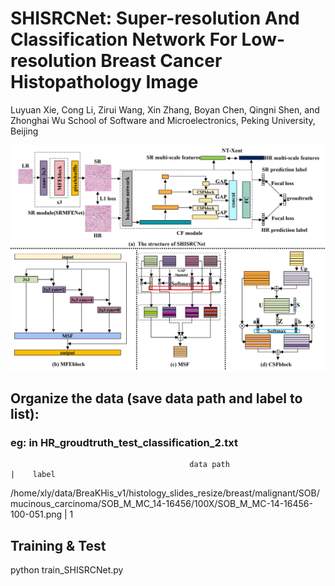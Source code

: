 # SHISRCNet: Super-resolution And Classification Network For Low-resolution Breast Cancer Histopathology Image
Luyuan Xie, Cong Li, Zirui Wang, Xin Zhang, Boyan Chen, Qingni Shen, and Zhonghai Wu
School of Software and Microelectronics, Peking University, Beijing

<p align="center">
   <img src="fig1.png" width="600"/>
</p>

## Organize the data (save data path and label to list):

### eg: in HR_groudtruth_test_classification_2.txt

                                            data path                                                                                              |    label

/home/xly/data/BreaKHis_v1/histology_slides_resize/breast/malignant/SOB/mucinous_carcinoma/SOB_M_MC_14-16456/100X/SOB_M_MC-14-16456-100-051.png    |      1

## Training & Test
python train_SHISRCNet.py
